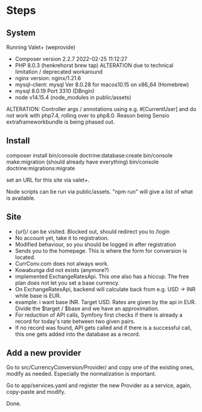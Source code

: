 # Steps

## System
Running Valet+ (weprovide)
- Composer version 2.2.7 2022-02-25 11:12:27
- PHP 8.0.3 (henkrehorst brew tap) ALTERATION due to technical limitation / deprecated workaround
- nginx version: nginx/1.21.6
- mysql-client: mysql Ver 8.0.28 for macos10.15 on x86_64 (Homebrew)
- mysql 8.0.19 Port 3310 (DBngin)
- node v14.15.4 (node_modules in public/assets)

ALTERATION:
Controller args / annotations using e.g. #[CurrentUser] and do not work with php7.4, rolling over to php8.0.
Reason being Sensio extraframeworkbundle is being phased out. 

## Install
composer install
bin/console doctrine:database:create
bin/console make:migration (should already have everything)
bin/console doctrine:migrations:migrate

set an URL for this site via valet+. 

Node scripts can be run via public/assets. 
"npm run" will give a list of what is available. 

## Site
- {url}/ can be visited. Blocked out, should redirect you to /login
- No account yet, take it to registration. 
- Modified behaviour, so you should be logged in after registration
- Sends you to the homepage. This is where the form for conversion is located. 
- CurrConv.com does not always work. 
- Kowabunga did not exists (anymore?)
- implemented ExchangeRatesApi. This one also has a hiccup. The free plan does not let you set a base currency. 
- On ExchangeRatesApi, backend will calculate back from e.g. USD -> INR while base is EUR. 
- example: i want base INR. Target USD. Rates are given by the api in EUR. Divide the $target / $base and we have an approximation. 
- For reduction of API calls, Symfony first checks if there is already a record for today's rate between two given pairs. 
- If no record was found, API gets called and if there is a successful call, this one gets added into the database as a record. 

## Add a new provider
Go to src/CurrencyConversion/Provider/ and copy one of the existing ones, modify as needed. Especially the normalization is important. 

Go to app/services.yaml and register the new Provider as a service, again, copy-paste and modify. 

Done. 
